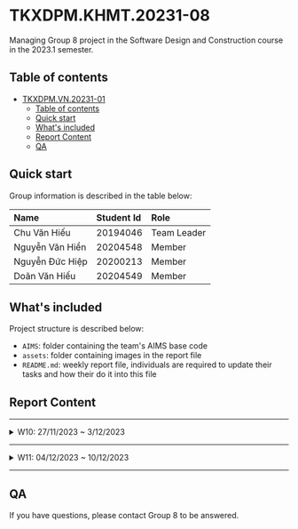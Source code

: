 # TKXDPM.KHMT.20231-08
Managing Group 8 project in the Software Design and Construction course in the 2023.1 semester.

## Table of contents

- [TKXDPM.VN.20231-01](#tkxdpmvn20231-01)
  - [Table of contents](#table-of-contents)
  - [Quick start](#quick-start)
  - [What's included](#whats-included)
  - [Report Content](#report-content)
  - [QA](#qa)

## Quick start

Group information is described in the table below:

| Name             | Student Id  | Role        |
| :--------------- | :---------- | :---------- |
| Chu Văn Hiếu     | 20194046    | Team Leader |
| Nguyễn Văn Hiển  | 20204548    | Member      |
| Nguyễn Đức Hiệp  | 20200213    | Member      |
| Doãn Văn Hiếu    | 20204549    | Member      |

## What's included

Project structure is described below:

- `AIMS`: folder containing the team's AIMS base code
- `assets`: folder containing images in the report file
- `README.md`: weekly report file, individuals are required to update their tasks and how their do it into this file

## Report Content

---

<details>
  <summary>W10: 27/11/2023 ~ 3/12/2023 </summary>
<br>
<details>
<summary>Chu Văn Hiếu</summary>
<br>

- Assigned tasks:
  - Đánh giá Coupling cho các lớp trong folder subsystem

- Implementation details:
  - Pull Request(s): https://github.com/hivx/TKXDPM.KHMT.20231-08/pull/4
  - Specific implementation details:
    - Đánh giá Coupling cho các hàm và lớp trong subsystem

</details>

<details>
<summary>Nguyễn Văn Hiển</summary>
<br>

- Assigned tasks:
  - Đánh giá Coupling cho các lớp trong folder utils

- Implementation details:
  - Pull Request(s): [#3](https://github.com/hivx/TKXDPM.KHMT.20231-08/pull/3)
  - Specific implementation details:
    - Phân loại từng hàm trong folder utils và đánh giá coupling cho chúng

</details>

<details>
<summary>Nguyễn Đức Hiệp</summary>
<br>

- Assigned tasks:
  - Đánh giá Coupling cho các lớp trong entity

- Implementation details:
  - Pull Request(s): https://github.com/hivx/TKXDPM.KHMT.20231-08/pull/2
  - Specific implementation details:
    - Đánh giá coupling cho các hàm trong entity

</details>

<details>
<summary>Doãn Văn Hiếu</summary>
<br>

- Assigned tasks:
  - Đánh giá Coupling cho các lớp trong controller

- Implementation details:
  - Pull Request(s): https://github.com/hivx/TKXDPM.KHMT.20231-08/pull/1
  - Specific implementation details:
    - Phân loại từng hàm trong controller và đánh giá coupling cho chúng

</details>

</details>

---

<details>
  <summary>W11: 04/12/2023 ~ 10/12/2023 </summary>
<br>
<details>
<summary>Chu Văn Hiếu</summary>
<br>

- Assigned tasks:
  - Đánh giá Coupling cho các lớp trong folder subsystem

- Implementation details:
  - Pull Request(s): https://github.com/hivx/TKXDPM.KHMT.20231-08/pull/4
  - Specific implementation details:
    - Đánh giá Coupling cho các hàm và lớp trong subsystem

</details>

<details>
<summary>Nguyễn Văn Hiển</summary>
<br>

- Assigned tasks:
  - Đánh giá Cohesion cho các lớp trong folder utils

- Implementation details:
  - Pull Request(s): [link pull request](https://github.com/hivx/TKXDPM.KHMT.20231-08/pull/7)
  - Specific implementation details:
    - Phân loại từng hàm trong folder utils và đánh giá cohesion cho chúng

</details>

<details>
<summary>Nguyễn Đức Hiệp</summary>
<br>

- Assigned tasks:
  - Đánh giá Coupling cho các lớp trong entity

- Implementation details:
  - Pull Request(s): https://github.com/hivx/TKXDPM.KHMT.20231-08/pull/2
  - Specific implementation details:
    - Đánh giá coupling cho các hàm trong entity

</details>

<details>
<summary>Doãn Văn Hiếu</summary>
<br>

- Assigned tasks:
  - Đánh giá Cohesion cho các lớp trong controller

- Implementation details:
  - Pull Request(s): https://github.com/hivx/TKXDPM.KHMT.20231-08/pull/6
  - Specific implementation details:
    - Phân loại từng hàm trong controller và đánh giá cohesion cho chúng

</details>

</details>

---

## QA

If you have questions, please contact Group 8 to be answered.
